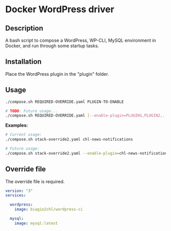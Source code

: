 # Docker WordPress driver

Description
---
A bash script to compose a WordPress, WP-CLI, MySQL environment in Docker, and run through some startup tasks.

Installation
---
Place the WordPress plugin in the "plugin" folder.


Usage
---

```bash
./compose.sh REQUIRED-OVERRIDE.yaml PLUGIN-TO-ENABLE

# TODO: Future usage...
./compose.sh REQUIRED-OVERRIDE.yaml [--enable-plugin=PLUGIN1,PLUGIN2,...]
```

**Examples:**  

```bash
# Current usage:
./compose.sh stack-override2.yaml chl-news-notifications

# Future usage:
./compose.sh stack-override2.yaml --enable-plugin=chl-news-notifications
```

## Override file
The override file is required.

```yaml
version: "3"
services:

  wordpress: 
    image: biagio2chl/wordpress-ci

  mysql: 
    image: mysql:latest

```
